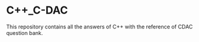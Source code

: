 # C++_C-DAC

This repository contains all the answers of C++ with the reference of CDAC question bank.
